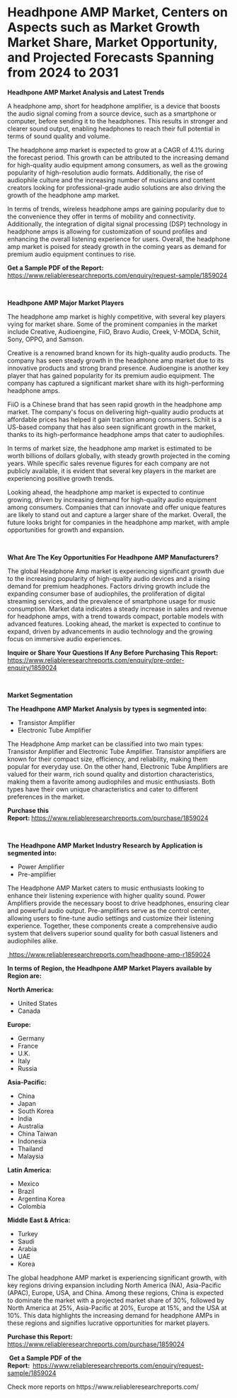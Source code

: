 <p><h1>Headhpone AMP Market, Centers on Aspects such as Market Growth Market Share, Market Opportunity, and Projected Forecasts Spanning from 2024 to 2031</h1></p><p><strong>Headhpone AMP Market Analysis and Latest Trends</strong></p>
<p><p>A headphone amp, short for headphone amplifier, is a device that boosts the audio signal coming from a source device, such as a smartphone or computer, before sending it to the headphones. This results in stronger and clearer sound output, enabling headphones to reach their full potential in terms of sound quality and volume.</p><p>The headphone amp market is expected to grow at a CAGR of 4.1% during the forecast period. This growth can be attributed to the increasing demand for high-quality audio equipment among consumers, as well as the growing popularity of high-resolution audio formats. Additionally, the rise of audiophile culture and the increasing number of musicians and content creators looking for professional-grade audio solutions are also driving the growth of the headphone amp market.</p><p>In terms of trends, wireless headphone amps are gaining popularity due to the convenience they offer in terms of mobility and connectivity. Additionally, the integration of digital signal processing (DSP) technology in headphone amps is allowing for customization of sound profiles and enhancing the overall listening experience for users. Overall, the headphone amp market is poised for steady growth in the coming years as demand for premium audio equipment continues to rise.</p></p>
<p><strong>Get a Sample PDF of the Report:&nbsp;</strong> <a href="https://www.reliableresearchreports.com/enquiry/request-sample/1859024">https://www.reliableresearchreports.com/enquiry/request-sample/1859024</a></p>
<p>&nbsp;</p>
<p><strong>Headhpone AMP Major Market Players</strong></p>
<p><p>The headphone amp market is highly competitive, with several key players vying for market share. Some of the prominent companies in the market include Creative, Audioengine, FiiO, Bravo Audio, Creek, V-MODA, Schiit, Sony, OPPO, and Samson.</p><p>Creative is a renowned brand known for its high-quality audio products. The company has seen steady growth in the headphone amp market due to its innovative products and strong brand presence. Audioengine is another key player that has gained popularity for its premium audio equipment. The company has captured a significant market share with its high-performing headphone amps.</p><p>FiiO is a Chinese brand that has seen rapid growth in the headphone amp market. The company's focus on delivering high-quality audio products at affordable prices has helped it gain traction among consumers. Schiit is a US-based company that has also seen significant growth in the market, thanks to its high-performance headphone amps that cater to audiophiles.</p><p>In terms of market size, the headphone amp market is estimated to be worth billions of dollars globally, with steady growth projected in the coming years. While specific sales revenue figures for each company are not publicly available, it is evident that several key players in the market are experiencing positive growth trends.</p><p>Looking ahead, the headphone amp market is expected to continue growing, driven by increasing demand for high-quality audio equipment among consumers. Companies that can innovate and offer unique features are likely to stand out and capture a larger share of the market. Overall, the future looks bright for companies in the headphone amp market, with ample opportunities for growth and expansion.</p></p>
<p>&nbsp;</p>
<p><strong>What Are The Key Opportunities For Headhpone AMP Manufacturers?</strong></p>
<p><p>The global Headphone Amp market is experiencing significant growth due to the increasing popularity of high-quality audio devices and a rising demand for premium headphones. Factors driving growth include the expanding consumer base of audiophiles, the proliferation of digital streaming services, and the prevalence of smartphone usage for music consumption. Market data indicates a steady increase in sales and revenue for headphone amps, with a trend towards compact, portable models with advanced features. Looking ahead, the market is expected to continue to expand, driven by advancements in audio technology and the growing focus on immersive audio experiences.</p></p>
<p><strong>Inquire or Share Your Questions If Any Before Purchasing This Report:</strong> <a href="https://www.reliableresearchreports.com/enquiry/pre-order-enquiry/1859024">https://www.reliableresearchreports.com/enquiry/pre-order-enquiry/1859024</a></p>
<p>&nbsp;</p>
<p><strong>Market Segmentation</strong></p>
<p><strong>The Headhpone AMP Market Analysis by types is segmented into:</strong></p>
<p><ul><li>Transistor Amplifier</li><li>Electronic Tube Amplifier</li></ul></p>
<p><p>The Headphone Amp market can be classified into two main types: Transistor Amplifier and Electronic Tube Amplifier. Transistor amplifiers are known for their compact size, efficiency, and reliability, making them popular for everyday use. On the other hand, Electronic Tube Amplifiers are valued for their warm, rich sound quality and distortion characteristics, making them a favorite among audiophiles and music enthusiasts. Both types have their own unique characteristics and cater to different preferences in the market.</p></p>
<p><strong>Purchase this Report:&nbsp;</strong><a href="https://www.reliableresearchreports.com/purchase/1859024">https://www.reliableresearchreports.com/purchase/1859024</a></p>
<p>&nbsp;</p>
<p><strong>The Headhpone AMP Market Industry Research by Application is segmented into:</strong></p>
<p><ul><li>Power Amplifier</li><li>Pre-amplifier</li></ul></p>
<p><p>The Headphone AMP Market caters to music enthusiasts looking to enhance their listening experience with higher quality sound. Power Amplifiers provide the necessary boost to drive headphones, ensuring clear and powerful audio output. Pre-amplifiers serve as the control center, allowing users to fine-tune audio settings and customize their listening experience. Together, these components create a comprehensive audio system that delivers superior sound quality for both casual listeners and audiophiles alike.</p></p>
<p><a href="https://www.reliableresearchreports.com/headhpone-amp-r1859024">&nbsp;https://www.reliableresearchreports.com/headhpone-amp-r1859024</a></p>
<p><strong>In terms of Region, the Headhpone AMP Market Players available by Region are:</strong></p>
<p>
    <p> <strong> North America: </strong>
        <ul>
            <li>United States</li>
            <li>Canada</li>
        </ul>
        </p> 
    <p> <strong> Europe: </strong>
        <ul>
            <li>Germany</li>
            <li>France</li>
            <li>U.K.</li>
            <li>Italy</li>
            <li>Russia</li>
        </ul>
        </p> 
    <p> <strong> Asia-Pacific: </strong>
        <ul>
            <li>China</li>
            <li>Japan</li>
            <li>South Korea</li>
            <li>India</li>
            <li>Australia</li>
            <li>China Taiwan</li>
            <li>Indonesia</li>
            <li>Thailand</li>
            <li>Malaysia</li>
        </ul>
        </p> 
    <p> <strong> Latin America: </strong>
        <ul>
            <li>Mexico</li>
            <li>Brazil</li>
            <li>Argentina Korea</li>
            <li>Colombia</li>
        </ul>
        </p> 
    <p> <strong> Middle East & Africa: </strong>
        <ul>
            <li>Turkey</li>
            <li>Saudi</li>
            <li>Arabia</li>
            <li>UAE</li>
            <li>Korea</li>
        </ul>
    </p>
    </p>
<p><p>The global headphone AMP market is experiencing significant growth, with key regions driving expansion including North America (NA), Asia-Pacific (APAC), Europe, USA, and China. Among these regions, China is expected to dominate the market with a projected market share of 30%, followed by North America at 25%, Asia-Pacific at 20%, Europe at 15%, and the USA at 10%. This data highlights the increasing demand for headphone AMPs in these regions and signifies lucrative opportunities for market players.</p></p>
<p><strong>Purchase this Report: </strong><a href="https://www.reliableresearchreports.com/purchase/1859024">https://www.reliableresearchreports.com/purchase/1859024</a></p>
<p>&nbsp;<strong>Get a Sample PDF of the Report:&nbsp;&nbsp;</strong><a href="https://www.reliableresearchreports.com/enquiry/request-sample/1859024">https://www.reliableresearchreports.com/enquiry/request-sample/1859024</a></p>
<p><strong></strong></p>
<p>Check more reports on https://www.reliableresearchreports.com/</p>